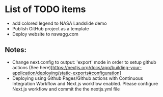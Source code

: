 
# List of TODO items

- add colored legend to NASA Landslide demo
- Publish GitHub project as a template
- Deploy website to nswagg.com


## Notes:
- Change next.config to output: 'export' mode in order to setup github actions (See here)[https://nextjs.org/docs/app/building-your-application/deploying/static-exports#configuration]
- Deploying using Github Pages/Github actions with Continuous Integration Workflow and Next.js workflow enabled. Please configure Next.js workflow and commit the the nextjs.yml file